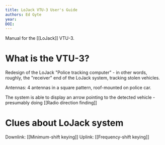 ```yaml
---
title: LoJack VTU-3 User's Guide
authors: Ed Gyte
year: 
DOI: 
---
```


Manual for the [[LoJack]] VTU-3.

# What is the VTU-3?
Redesign of the LoJack "Police tracking computer" - in other words, roughly, the "receiver" end of the LoJack system, tracking stolen vehicles.

Antennas: 4 antennas in a square pattern, roof-mounted on police car.

The system is able to display an arrow pointing to the detected vehicle - presumably doing [[Radio direction finding]]

# Clues about LoJack system

Downlink: [[Minimum-shift keying]]
Uplink: [[Frequency-shift keying]]

